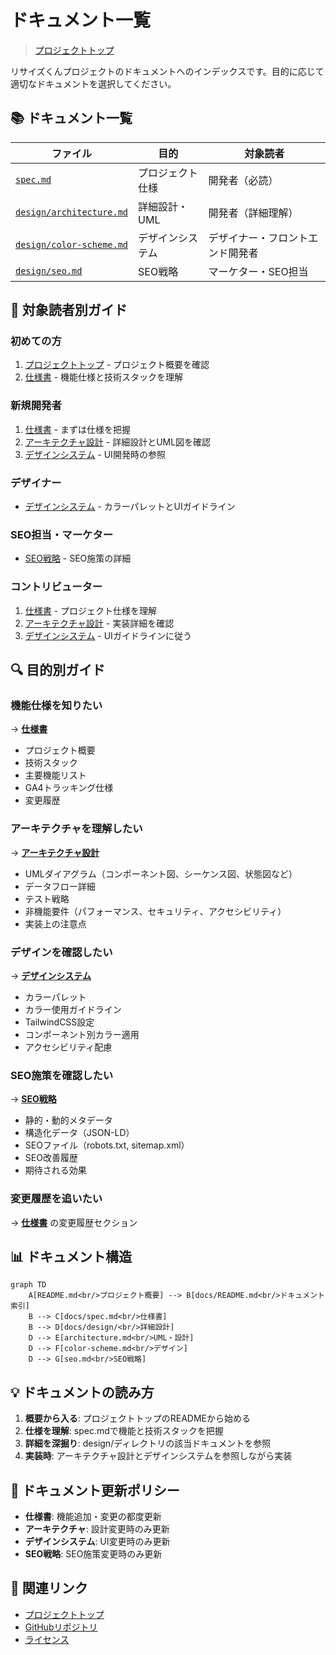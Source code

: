 # ドキュメント一覧

> [プロジェクトトップ](../README.md)

リサイズくんプロジェクトのドキュメントへのインデックスです。目的に応じて適切なドキュメントを選択してください。

## 📚 ドキュメント一覧

| ファイル | 目的 | 対象読者 |
|---------|------|---------|
| [`spec.md`](./spec.md) | プロジェクト仕様 | 開発者（必読） |
| [`design/architecture.md`](./design/architecture.md) | 詳細設計・UML | 開発者（詳細理解） |
| [`design/color-scheme.md`](./design/color-scheme.md) | デザインシステム | デザイナー・フロントエンド開発者 |
| [`design/seo.md`](./design/seo.md) | SEO戦略 | マーケター・SEO担当 |

## 🎯 対象読者別ガイド

### 初めての方

1. [プロジェクトトップ](../README.md) - プロジェクト概要を確認
2. [仕様書](./spec.md) - 機能仕様と技術スタックを理解

### 新規開発者

1. [仕様書](./spec.md) - まずは仕様を把握
2. [アーキテクチャ設計](./design/architecture.md) - 詳細設計とUML図を確認
3. [デザインシステム](./design/color-scheme.md) - UI開発時の参照

### デザイナー

- [デザインシステム](./design/color-scheme.md) - カラーパレットとUIガイドライン

### SEO担当・マーケター

- [SEO戦略](./design/seo.md) - SEO施策の詳細

### コントリビューター

1. [仕様書](./spec.md) - プロジェクト仕様を理解
2. [アーキテクチャ設計](./design/architecture.md) - 実装詳細を確認
3. [デザインシステム](./design/color-scheme.md) - UIガイドラインに従う

## 🔍 目的別ガイド

### 機能仕様を知りたい

→ **[仕様書](./spec.md)**
- プロジェクト概要
- 技術スタック
- 主要機能リスト
- GA4トラッキング仕様
- 変更履歴

### アーキテクチャを理解したい

→ **[アーキテクチャ設計](./design/architecture.md)**
- UMLダイアグラム（コンポーネント図、シーケンス図、状態図など）
- データフロー詳細
- テスト戦略
- 非機能要件（パフォーマンス、セキュリティ、アクセシビリティ）
- 実装上の注意点

### デザインを確認したい

→ **[デザインシステム](./design/color-scheme.md)**
- カラーパレット
- カラー使用ガイドライン
- TailwindCSS設定
- コンポーネント別カラー適用
- アクセシビリティ配慮

### SEO施策を確認したい

→ **[SEO戦略](./design/seo.md)**
- 静的・動的メタデータ
- 構造化データ（JSON-LD）
- SEOファイル（robots.txt, sitemap.xml）
- SEO改善履歴
- 期待される効果

### 変更履歴を追いたい

→ **[仕様書](./spec.md)** の変更履歴セクション

## 📊 ドキュメント構造

```mermaid
graph TD
    A[README.md<br/>プロジェクト概要] --> B[docs/README.md<br/>ドキュメント索引]
    B --> C[docs/spec.md<br/>仕様書]
    B --> D[docs/design/<br/>詳細設計]
    D --> E[architecture.md<br/>UML・設計]
    D --> F[color-scheme.md<br/>デザイン]
    D --> G[seo.md<br/>SEO戦略]
```

## 💡 ドキュメントの読み方

1. **概要から入る**: プロジェクトトップのREADMEから始める
2. **仕様を理解**: spec.mdで機能と技術スタックを把握
3. **詳細を深掘り**: design/ディレクトリの該当ドキュメントを参照
4. **実装時**: アーキテクチャ設計とデザインシステムを参照しながら実装

## 📝 ドキュメント更新ポリシー

- **仕様書**: 機能追加・変更の都度更新
- **アーキテクチャ**: 設計変更時のみ更新
- **デザインシステム**: UI変更時のみ更新
- **SEO戦略**: SEO施策変更時のみ更新

## 🔗 関連リンク

- [プロジェクトトップ](../README.md)
- [GitHubリポジトリ](https://github.com/noricha-vr/image-resizer)
- [ライセンス](../LICENSE)

